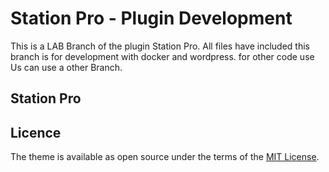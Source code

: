 # Station Pro - Plugin Development

This is a LAB Branch of the plugin Station Pro. All files have included this branch is for development with docker and wordpress.
for other code use Us can use a other Branch.

## Station Pro


## Licence

The theme is available as open source under the terms of the [MIT License](https://opensource.org/licenses/MIT).
